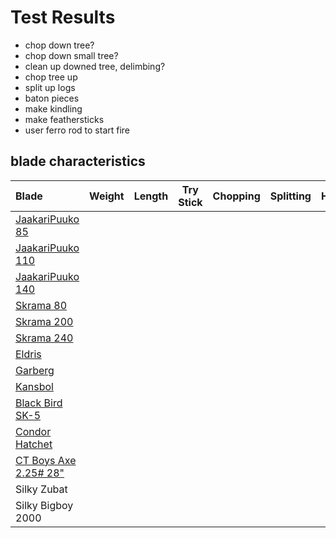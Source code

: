 # Test Results

- chop down tree?
- chop down small tree?
- clean up downed tree, delimbing?
- chop tree up
- split up logs
- baton pieces
- make kindling
- make feathersticks
- user ferro rod to start fire

## blade characteristics

|Blade|Weight|Length|Try Stick|Chopping|Splitting|Hacking|Batoning|Kindling|Feathersticks|Ferro|Slicing|Throwing|
|:-|:-:|:-:|:-:|:-:|:-:|:-:|:-:|:-:|:-:|:-:|:-:|:-:|
|[JaakariPuuko 85](Knives/Jaakaripuuko%2085.md)|
|[JaakariPuuko 110](Knives/Jaakaripuuko%20110.md)|
|[JaakariPuuko 140](Knives/Jaakaripuuko%20140.md)|
|[Skrama 80](Knives/Skrama%2080.md)|
|[Skrama 200](Knives/Skrama%20200.md)|
|[Skrama 240](Knives/Skrama%20240.md)|
|[Eldris](Knives/Eldris.md)|
|[Garberg](Knives/Garberg.md)|
|[Kansbol](Knives/Kansbol.md)|
|[Black Bird SK-5](Knives/Black%20Bird%20SK-5.md)|
|[Condor Hatchet]()|
|[CT Boys Axe 2.25# 28"]()|
|Silky Zubat|
|Silky Bigboy 2000|
